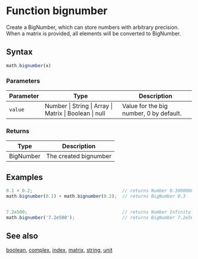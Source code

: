 # Function bignumber

Create a BigNumber, which can store numbers with arbitrary precision.
When a matrix is provided, all elements will be converted to BigNumber.


## Syntax

```js
math.bignumber(x)
```

### Parameters

Parameter | Type | Description
--------- | ---- | -----------
`value` | Number &#124; String &#124; Array &#124; Matrix &#124; Boolean &#124; null | Value for the big number, 0 by default.

### Returns

Type | Description
---- | -----------
BigNumber | The created bignumber


## Examples

```js
0.1 + 0.2;                                  // returns Number 0.30000000000000004
math.bignumber(0.1) + math.bignumber(0.2);  // returns BigNumber 0.3


7.2e500;                                    // returns Number Infinity
math.bignumber('7.2e500');                  // returns BigNumber 7.2e500
```


## See also

[boolean](boolean.md),
[complex](complex.md),
[index](index.md),
[matrix](matrix.md),
[string](string.md),
[unit](unit.md)


<!-- Note: This file is automatically generated from source code comments. Changes made in this file will be overridden. -->
